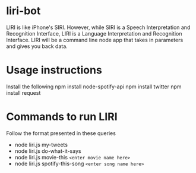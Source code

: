 # liri-bot
LIRI is like iPhone's SIRI. However, while SIRI is a Speech Interpretation and Recognition Interface, LIRI is a Language Interpretation and Recognition Interface. LIRI will be a command line node app that takes in parameters and gives you back data.

# Usage instructions
Install the following
npm install node-spotify-api
npm install twitter
npm install request

# Commands to run LIRI
Follow the format presented in these queries
* node liri.js my-tweets
* node liri.js do-what-it-says 
* node liri.js movie-this `<enter movie name here>`
* node liri.js spotify-this-song `<enter song name here>`